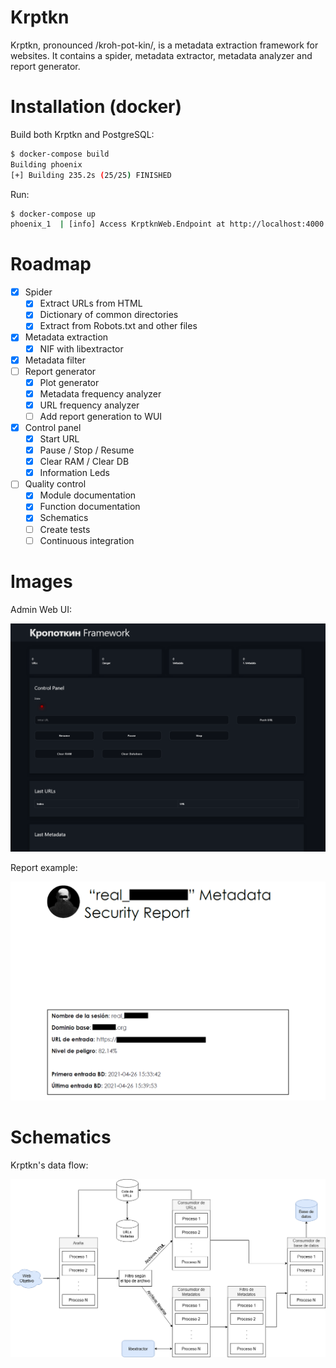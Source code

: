 # Krptkn

Krptkn, pronounced /kroh-pot-kin/, is a metadata extraction framework for websites. It contains a spider, metadata extractor, metadata analyzer and report generator.

# Installation (docker)
Build both Krptkn and PostgreSQL:
```bash
$ docker-compose build
Building phoenix
[+] Building 235.2s (25/25) FINISHED
```

Run:
```bash
$ docker-compose up
phoenix_1  | [info] Access KrptknWeb.Endpoint at http://localhost:4000
```

# Roadmap

- [x] Spider
  - [x] Extract URLs from HTML
  - [x] Dictionary of common directories
  - [x] Extract from Robots.txt and other files
- [x] Metadata extraction
  - [x] NIF with libextractor
- [x] Metadata filter
- [ ] Report generator
  - [x] Plot generator
  - [x] Metadata frequency analyzer
  - [x] URL frequency analyzer
  - [ ] Add report generation to WUI
- [x] Control panel
  - [x] Start URL
  - [x] Pause / Stop / Resume
  - [x] Clear RAM / Clear DB
  - [x] Information Leds
- [ ] Quality control
  - [x] Module documentation
  - [x] Function documentation
  - [x] Schematics
  - [ ] Create tests
  - [ ] Continuous integration

# Images

Admin Web UI:

![Web UI](images/empty.png "Web UI")

Report example:

![Web UI](images/portada.png "Web UI")

# Schematics

Krptkn's data flow:

![Data flow for krptkn](images/architecture.png "Data flow for krptkn")
